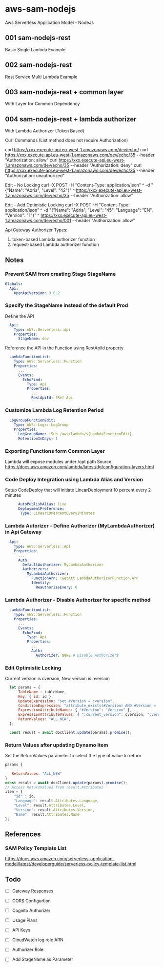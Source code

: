 # aws-sam-nodejs
Aws Serverless Application Model - NodeJs

## 001 sam-nodejs-rest

Basic Single Lambda Example

## 002 sam-nodejs-rest

Rest Service Multi Lambda Example

## 003 sam-nodejs-rest + common layer

With Layer for Common Dependency

## 004 sam-nodejs-rest + lambda authorizer

With Lambda Authorizer (Token Based)

Curl Commands (List method does not require Authorization)

curl https://xxx.execute-api.eu-west-1.amazonaws.com/dev/echo/
curl https://xxx.execute-api.eu-west-1.amazonaws.com/dev/echo/35 --header "Authorization: allow"
curl https://xxx.execute-api.eu-west-1.amazonaws.com/dev/echo/35 --header "Authorization: deny"
curl https://xxx.execute-api.eu-west-1.amazonaws.com/dev/echo/35 --header "Authorization: unauthorized"

Edit - No Locking
curl -X POST -H "Content-Type: application/json" ^
-d "{\"Name\": \"Adria\", \"Level\": \"42\"}" ^
https://xxx.execute-api.eu-west-1.amazonaws.com/dev/echo/35 --header "Authorization: allow"

Edit - Add Optimistic Locking
curl -X POST -H "Content-Type: application/json" ^
-d "{\"Name\": \"Adria\", \"Level\": \"45\", \"Language\": \"EN\", \"Version\": \"1\"}" ^
https://xxx.execute-api.eu-west-1.amazonaws.com/dev/echo/001 --header "Authorization: allow"

Api Gateway Authorizer Types:
1. token-based Lambda authorizer function
2. request-based Lambda authorizer function

## Notes

### Prevent SAM from creating Stage StageName

```yaml
Globals:
  Api:
    OpenApiVersion: 3.0.2
```

### Specify the StageName instead of the default Prod

Define the API

```yaml
  Api:
    Type: AWS::Serverless::Api
    Properties:
      StageName: dev
```

Reference the API in the Function using RestApiId property   

```yaml
  LambdaFunctionList:
    Type: AWS::Serverless::Function
    Properties:
      ...
      Events:
        EchoFind:
          Type: Api
          Properties:
            ...
            RestApiId: !Ref Api
```

### Customize Lambda Log Retention Period

```yaml
  LogGroupFunctionEdit:
    Type: AWS::Logs::LogGroup
    Properties:
      LogGroupName: !Sub /aws/lambda/${LambdaFunctionEdit}
      RetentionInDays: 1
```

### Exporting Functions form Common Layer

Lambda will expose modules under /opt path
Source: https://docs.aws.amazon.com/lambda/latest/dg/configuration-layers.html

### Code Deploy Integration using Lambda Alias and Version

Setup CodeDeploy that will initiate LinearDeployment 10 percent every 2 minutes

```yaml
      AutoPublishAlias: live
      DeploymentPreference:
       Type: Linear10PercentEvery2Minutes 
```

### Lambda Autorizer - Define Authorizer (MyLambdaAuthorizer) in Api Gateway

```yaml
  Api:
    Type: AWS::Serverless::Api
    Properties:
      ...
      Auth:
        DefaultAuthorizer: MyLambdaAuthorizer
        Authorizers:
          MyLambdaAuthorizer:
            FunctionArn: !GetAtt LambdaAuthorizerFunction.Arn
            Identity:
              ReauthorizeEvery: 0
```

### Lambda Authorizer - Disable Authorizer for specific method

```yaml
  LambdaFunctionList:
    Type: AWS::Serverless::Function
    Properties:
      ...
      Events:
        EchoFind:
          Type: Api
          Properties:
            ...
            Auth:
              Authorizer: NONE # Disable Authorizers
```

### Edit Optimistic Locking

Current version is cversion, New version is nversion

```js
  let params = {
      TableName : tableName,
      Key: { id: id },
      UpdateExpression: "set #Version = :version",
      ConditionExpression: "attribute_exists(#Version) AND #Version = :current_version",
      ExpressionAttributeNames: { "#Version": "Version" },
      ExpressionAttributeValues: { ":current_version": cversion, ":version" : nversion},
      ReturnValues: "ALL_NEW",
  };

  const result = await docClient.update(params).promise();
```

### Return Values after updating Dynamo Item

Set the ReturnValues parameter to select the type of value to return.

```js
params {
   ...
   ReturnValues: "ALL_NEW"
}
const result = await docClient.update(params).promise();
// Access ReturnValues from result.Attributes
item = {
    "id" : id,
    "Language": result.Attributes.Language,
    "Level": result.Attributes.Level,
    "Version": result.Attributes.Version,
    "Name": result.Attributes.Name            
};
```

## References

### SAM Policy Template List

https://docs.aws.amazon.com/serverless-application-model/latest/developerguide/serverless-policy-template-list.html

## Todo

- [ ]  Gateway Responses

- [ ] CORS Configurtion

- [ ] Cognito Authorizer

- [ ] Usage Plans

- [ ] API Keys

- [ ] CloudWatch log role ARN

- [ ] Authorizer Role

- [ ] Add StageName as Parameter
